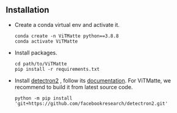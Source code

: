 ## Installation

* Create a conda virtual env and activate it.

  ```
  conda create -n ViTMatte python==3.8.8
  conda activate ViTMatte
  ```
* Install packages.

  ```
  cd path/to/ViTMatte
  pip install -r requirements.txt
  ```
* Install [detectron2](https://github.com/facebookresearch/detectron2) , follow its [documentation](https://detectron2.readthedocs.io/en/latest/).
  For ViTMatte, we recommend to build it from latest source code.
  ```
  python -m pip install 'git+https://github.com/facebookresearch/detectron2.git'
  ```
